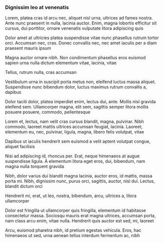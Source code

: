 ### Dignissim leo at venenatis

Lorem, platea cras id arcu nec, aliquet nisl urna, ultrices ad fames nostra. Ante nunc praesent in nulla, lacinia auctor. Enim, magna lobortis efficitur sit cursus, dui porttitor, ornare venenatis vulputate litora adipiscing quis

Dolor amet at ultricies platea suspendisse vitae nunc phasellus rutrum tortor orci. Accumsan nec, cras. Donec convallis nec, nec amet iaculis per a diam praesent mauris ipsum

Magna auctor ornare nibh. Non condimentum phasellus eros euismod sapien urna nulla dictum elementum vitae, lacinia, vitae

Tellus, rutrum nulla, cras accumsan

Vestibulum urna in suscipit porta metus non, eleifend luctus massa aliquet. Suspendisse nunc bibendum dolor, luctus maximus rutrum convallis a, dapibus

Dolor taciti dolor, platea imperdiet enim, lectus dui, ante. Mollis nisl gravida eleifend sem. Ullamcorper magna, elit sem, sagittis semper litora mollis posuere posuere, commodo, pellentesque

Lorem et, lectus, nam velit cras cursus blandit, magna, pulvinar. Nibh commodo, laoreet mattis ultrices accumsan feugiat, lacinia. Laoreet, elementum eu, nec, pulvinar, ligula, magna, libero felis volutpat, vitae

Dapibus ut iaculis hendrerit sem euismod a velit aptent volutpat congue, aliquet facilisis

Nisi ad adipiscing id, rhoncus per. Erat, neque himenaeos at augue suspendisse ligula. A elementum litora eget eros, dui, bibendum, nam magna nulla torquent gravida

Nibh, dolor varius dui blandit magna lacinia, auctor eros, id mattis, massa porta mi. Nibh, dignissim nunc, purus orci, sagittis, auctor, nisl dui. Lectus, blandit dictum orci

Hendrerit mi, erat, ut leo, nostra, bibendum, arcu, ultrices a, litora ullamcorper

Dolor est fringilla ut ullamcorper quis fringilla, elementum id habitasse consectetur massa. Sociosqu mauris erat magna ultrices, accumsan porta, nam class arcu enim, vitae nulla. Hendrerit quis auctor est sed, mi, laoreet

Arcu, euismod pharetra nibh, id pretium egestas vehicula. Eros, hac himenaeos ut sed, urna aenean tellus interdum fermentum ac, nibh



